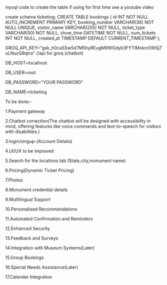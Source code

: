 mysql code to create the table 
if using for first time see a youtube video 


create schema ticketing;
CREATE TABLE bookings (
    id INT NOT NULL AUTO_INCREMENT PRIMARY KEY,
    booking_number VARCHAR(36) NOT NULL UNIQUE,
    visitor_name VARCHAR(255) NOT NULL,
    ticket_type VARCHAR(50) NOT NULL,
    show_time DATETIME NOT NULL,
    num_tickets INT NOT NULL,
    created_at TIMESTAMP DEFAULT CURRENT_TIMESTAMP
);


GROQ_API_KEY="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" //api for groq (chatbot)


DB_HOST=localhost


DB_USER=root


DB_PASSWORD="YOUR PASSWORD"


DB_NAME=ticketing


To be done:-


1.Payment gateway


2.Chatbot correction(The chatbot will be designed with accessibility in mind, offering features like voice commands and text-to-speech for visitors with disabilities.)


3.login/singup-(Account Details)


4.UI/UX to be improved


5.Search for the locations tab (State,city,monument name)


6.Pricing(Dynamic Ticket Pricing)


7.Photos


8.Monument credential details


9.Multilingual Support


10.Personalized Recommendations


11.Automated Confirmation and Reminders


12.Enhanced Security


13.Feedback and Surveys


14.Integration with Museum Systems(Later)


15.Group Bookings


16.Special Needs Assistance(Later)


17.Calendar Integration
